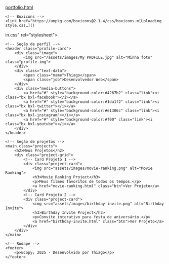 [portfolio.html](https://github.com/user-attachments/files/21782163/portfolio.html)
<!DOCTYPE html>
<html lang="pt-BR">
<head>
    <meta charset="UTF-8">
    <meta name="viewport" content="width=device-width, initial-scale=1.0">
    <title>Meu Portfólio</title>
    <link rel="stylesheet" href="style.css">

    <!-- Boxicons -->
    <link href="https://unpkg.com/boxicons@2.1.4/css/boxicons.m[Uploading style.css…]()
in.css" rel="stylesheet">
    <!-- Google Fonts -->
    <link href="https://fonts.googleapis.com/css2?family=Poppins:wght@300;400;500;600&display=swap" rel="stylesheet">
</head>
<body>
    
    <!-- Seção de perfil -->
    <header class="profile-card">
        <div class="image">
            <img src="/assets/images/My PROFILE.jpg" alt="Minha foto" class="profile-img">
        </div>
        <div class="text-data">
            <span class="name">Thiago</span>
            <span class="job">Desenvolvedor Web</span>
        </div>
        <div class="media-buttons">
            <a href="#" style="background-color:#4267b2" class="link"><i class="bx bxl-facebook"></i></a>
            <a href="#" style="background-color:#1da1f2" class="link"><i class="bx bxl-twitter"></i></a>
            <a href="#" style="background-color:#e1306c" class="link"><i class="bx bxl-instagram"></i></a>
            <a href="#" style="background-color:#f00" class="link"><i class="bx bxl-youtube"></i></a>
        </div>
    </header>

    <!-- Seção de projetos -->
    <main class="projects">
        <h2>Meus Projetos</h2>
        <div class="project-grid">
            <!-- Card Projeto 1 -->
            <div class="project-card">
                <img src="assets/images/movie-ranking.png" alt="Movie Ranking">
                <h3>Movie Ranking Project</h3>
                <p>Meus filmes favoritos de todos os tempos.</p>
                <a href="movie-ranking.html" class="btn">Ver Projeto</a>
            </div>
            <!-- Card Projeto 2 -->
            <div class="project-card">
                <img src="assets/images/birthday-invite.png" alt="Birthday Invite">
                <h3>Birthday Invite Project</h3>
                <p>Convite interativo para festa de aniversário.</p>
                <a href="birthday-invite.html" class="btn">Ver Projeto</a>
            </div>
        </div>
    </main>

    <!-- Rodapé -->
    <footer>
        <p>&copy; 2025 - Desenvolvido por Thiago</p>
    </footer>

</body>
</html>
